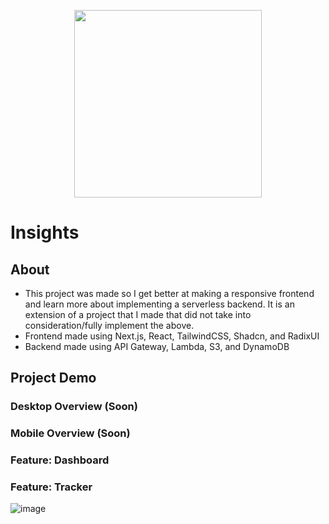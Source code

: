 <p align="center">
  <img width="300px" src="https://github.com/skhanal5/insights-v2/assets/74752121/9aa05e90-22d9-4c2a-8acf-411ed23110dd">
</p>

# Insights

## About
* This project was made so I get better at making a responsive frontend and learn more about implementing a serverless backend. It is an extension of a project that I made that did not take into consideration/fully implement the above.
* Frontend made using Next.js, React, TailwindCSS, Shadcn, and RadixUI
* Backend made using API Gateway, Lambda, S3, and DynamoDB

## Project Demo

### Desktop Overview (Soon)

### Mobile Overview (Soon)

### Feature: Dashboard

### Feature: Tracker
![image](https://github.com/skhanal5/insights/assets/74752121/9cfc62d1-d4cc-4f19-a4f6-91fa3feb9a00)
